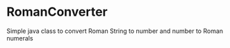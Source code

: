 # RomanConverter


Simple java class to convert Roman String to number and number to Roman numerals
